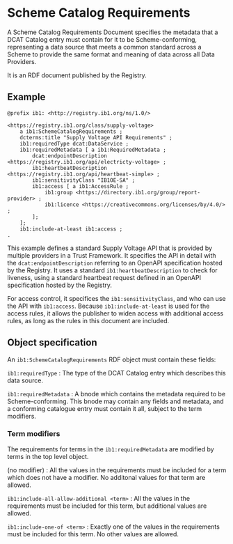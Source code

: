 
# Scheme Catalog Requirements

A Scheme Catalog Requirements Document specifies the metadata that a DCAT Catalog entry must contain for it to be Scheme-conforming, representing a data source that meets a common standard across a Scheme to provide the same format and meaning of data across all Data Providers.

It is an RDF document published by the Registry.

## Example

```
@prefix ib1: <http://registry.ib1.org/ns/1.0/>

<https://registry.ib1.org/class/supply-voltage>
	a ib1:SchemeCatalogRequirements ;
	dcterms:title "Supply Voltage API Requirements" ;
	ib1:requiredType dcat:DataService ;
	ib1:requiredMetadata [ a ib1:RequiredMetadata ;
	    dcat:endpointDescription <https://registry.ib1.org/api/electricty-voltage> ;
	    ib1:heartbeatDescription <https://registry.ib1.org/api/heartbeat-simple> ;
	    ib1:sensitivityClass "IB1OE-SA" ;
	    ib1:access [ a ib1:AccessRule ;
	        ib1:group <https://directory.ib1.org/group/report-provider> ;
	        ib1:licence <https://creativecommons.org/licenses/by/4.0/> ;
	    ];
	];
	ib1:include-at-least ib1:access ;
.
```

This example defines a standard Supply Voltage API that is provided by multiple providers in a Trust Framework. It specifies the API in detail with the `dcat:endpointDescription` referring to an OpenAPI specification hosted by the Registry. It uses a standard `ib1:heartbeatDescription` to check for liveness, using a standard heartbeat request defined in an OpenAPI specification hosted by the Registry.

For access control, it specifices the `ib1:sensitivityClass`, and who can use the API with `ib1:access`. Because `ib1:include-at-least` is used for the access rules, it allows the publisher to widen access with additional access rules, as long as the rules in this document are included.

## Object specification

An `ib1:SchemeCatalogRequirements` RDF object must contain these fields:

`ib1:requiredType`
: The type of the DCAT Catalog entry which describes this data source.

`ib1:requiredMetadata`
: A bnode which contains the metadata required to be Scheme-conforming. This bnode may contain any fields and metadata, and a conforming catalogue entry must contain it all, subject to the term modifiers.

### Term modifiers

The requirements for terms in the `ib1:requiredMetadata` are modified by terms in the top level object.

(no modifier)
: All the values in the requirements must be included for a term which does not have a modifier. No additonal values for that term are allowed.

`ib1:include-all-allow-additional <term>`
: All the values in the requirements must be included for this term, but additional values are allowed.

`ib1:include-one-of <term>`
: Exactly one of the values in the requirements must be included for this term. No other values are allowed.


<!--stackedit_data:
eyJoaXN0b3J5IjpbLTY5OTc5OTM4MywxMjY4ODM2NzA4XX0=
-->
